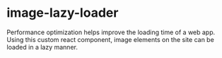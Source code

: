 # image-lazy-loader
Performance optimization helps improve the loading time of a web app. Using this custom react component, image elements on the site can be loaded in a lazy manner. 
